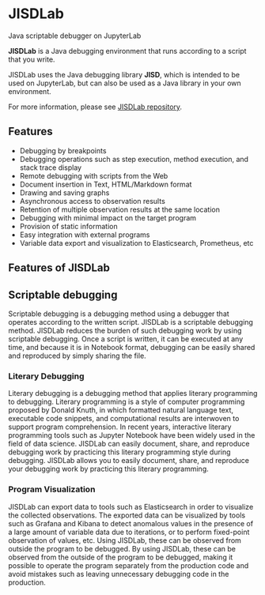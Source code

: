 # JISDLab
Java scriptable debugger on JupyterLab

**JISDLab** is a Java debugging environment that runs according to a script that you write.

JISDLab uses the Java debugging library **JISD**, which is intended to be used on JupyterLab, but can also be used as a Java library in your own environment.

For more information, please see [JISDLab repository](https://github.com/tklab-group/JISDLab).

## Features
- Debugging by breakpoints
- Debugging operations such as step execution, method execution, and stack trace display
- Remote debugging with scripts from the Web
- Document insertion in Text, HTML/Markdown format
- Drawing and saving graphs
- Asynchronous access to observation results
- Retention of multiple observation results at the same location
- Debugging with minimal impact on the target program
- Provision of static information
- Easy integration with external programs
- Variable data export and visualization to Elasticsearch, Prometheus, etc

## Features of JISDLab
## Scriptable debugging
Scriptable debugging is a debugging method using a debugger that operates according to the written script. JISDLab is a scriptable debugging method. JISDLab reduces the burden of such debugging work by using scriptable debugging. Once a script is written, it can be executed at any time, and because it is in Notebook format, debugging can be easily shared and reproduced by simply sharing the file.

### Literary Debugging
Literary debugging is a debugging method that applies literary programming to debugging. Literary programming is a style of computer programming proposed by Donald Knuth, in which formatted natural language text, executable code snippets, and computational results are interwoven to support program comprehension. In recent years, interactive literary programming tools such as Jupyter Notebook have been widely used in the field of data science. JISDLab can easily document, share, and reproduce debugging work by practicing this literary programming style during debugging. JISDLab allows you to easily document, share, and reproduce your debugging work by practicing this literary programming.

### Program Visualization
JISDLab can export data to tools such as Elasticsearch in order to visualize the collected observations. The exported data can be visualized by tools such as Grafana and Kibana to detect anomalous values in the presence of a large amount of variable data due to iterations, or to perform fixed-point observation of values, etc. Using JISDLab, these can be observed from outside the program to be debugged. By using JISDLab, these can be observed from the outside of the program to be debugged, making it possible to operate the program separately from the production code and avoid mistakes such as leaving unnecessary debugging code in the production.
